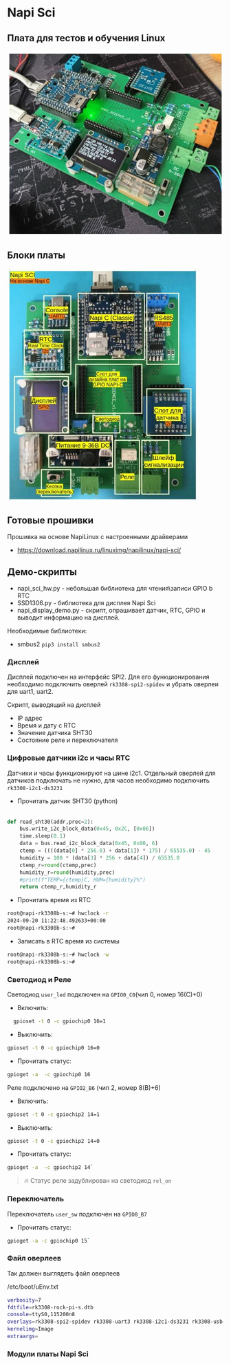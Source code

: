 # Napi Sci

## Плата для тестов и обучения Linux

![](images/napi-sci1.jpg)


## Блоки платы

![](images/napi-sci-blocks.jpg)

## Готовые прошивки

Прошивка на основе NapiLinux с настроенными драйверами 

- https://download.napilinux.ru/linuximg/napilinux/napi-sci/

## Демо-скрипты

- napi_sci_hw.py - небольшая библиотека для чтения\записи GPIO b RTC
- SSD1306.py - библиотека для дисплея Napi Sci
- napi_display_demo.py - скрипт, опрашивает датчик, RTC, GPIO и выводит информацию на дисплей.

Необходимые библиотеки:

- smbus2  `pip3 install smbus2`


### Дисплей

Дисплей подключен на интерфейс SPI2. Для его функционирования необходимо подключить оверлей `rk3308-spi2-spidev` и убрать оверлеи для uart1, uart2.

Скрипт, выводящий на дисплей
- IP адрес
- Время и дату с RTC
- Значение датчика SHT30
- Состояние реле и переключателя 


### Цифровые датчики i2c и часы RTC 

Датчики и часы функционируют на шине i2c1. Отдельный оверлей для датчиков подключать не нужно, для часов необходимо подключить `rk3308-i2c1-ds3231`

- Прочитать датчик SHT30 (python)

```python

def read_sht30(addr,prec=2):
    bus.write_i2c_block_data(0x45, 0x2C, [0x06])
    time.sleep(0.1)
    data = bus.read_i2c_block_data(0x45, 0x00, 6)
    ctemp = ((((data[0] * 256.0) + data[1]) * 175) / 65535.0) - 45
    humidity = 100 * (data[3] * 256 + data[4]) / 65535.0
    ctemp_r=round(ctemp,prec)
    humidity_r=round(humidity,prec)
    #print(f"TEMP={ctemp}C, HUM={humidity}%")
    return ctemp_r,humidity_r

```

- Прочитать время из RTC

```bash
root@napi-rk3308b-s:~# hwclock -r
2024-09-20 11:22:48.492633+00:00
root@napi-rk3308b-s:~# 
```
- Записать в RTC время из системы 

```bash
root@napi-rk3308b-s:~# hwclock -w
root@napi-rk3308b-s:~# 

```

### Светодиод и Реле

Светодиод `user_led` подключен на `GPIO0_C0`(чип 0, номер 16(C)+0)
- Включить: 
  
```bash
  gpioset -t 0 -c gpiochip0 16=1

```

- Выключить: 
  
```bash
gpioset -t 0 -c gpiochip0 16=0
```

- Прочитать статус: 
  
```bash
gpioget -a  -c gpiochip0 16
```

Реле подключено на `GPIO2_B6` (чип 2, номер 8(B)+6)
- Включить: 

```bash
gpioset -t 0 -c gpiochip2 14=1
```

- Выключить: 
  
```bash
gpioset -t 0 -c gpiochip2 14=0
```

- Прочитать статус: 

```bash
gpioget -a  -c gpiochip2 14` 
```

>:fire: Статус реле задублирован на светодиод `rel_on`

### Переключатель

Переключатель `user_sw` подключен на `GPIO0_B7`
- Прочитать статус: 
  
```bash
gpioget -a -c gpiochip0 15`
```
 
### Файл оверлеев

Так должен выглядеть файл оверлеев

/etc/boot/uEnv.txt

```bash
verbosity=7
fdtfile=rk3308-rock-pi-s.dtb
console=ttyS0,115200n8
overlays=rk3308-spi2-spidev rk3308-uart3 rk3308-i2c1-ds3231 rk3308-usb-pcie-modem rk3308-usb20-host
kernelimg=Image
extraargs=

```

### Модули платы Napi Sci


